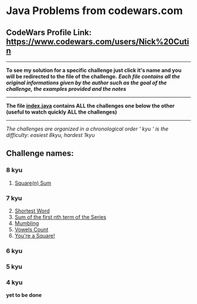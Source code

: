 # Java Problems from codewars.com
## CodeWars Profile Link: https://www.codewars.com/users/Nick%20Cutin
***
**To see my solution for a specific challenge just click it's name and you will be redirected to the file of the challenge.**
**_Each file contains all the original informations given by the author such as the goal of the challenge, the examples provided and the notes_**
***
**The file [index.java](index.java) contains ALL the challenges one below the other (useful to watch quickly ALL the challenges)**   
***
_The challenges are organized in a chronological order_
_' kyu ' is the difficulty: easiest 8kyu, hardest 1kyu_

## Challenge names:
### 8 kyu
1. [Square(n) Sum](List%20Of%20Challenges/1.%20Square(n)%20Sum.java)

### 7 kyu

2. [Shortest Word](List%20Of%20Challenges/2.%20Shortest%20Word.java)
3. [Sum of the first nth term of the Series](List%20Of%20Challenges/3.%20)
4. [Mumbling](List%20Of%20Challenges/4.%20)
5. [Vowels Count](List%20Of%20Challenges/5.%20)
6. [You're a Square!](List%20Of%20Challenges/6.%20)

### 6 kyu

### 5 kyu

### 4 kyu
**yet to be done**
